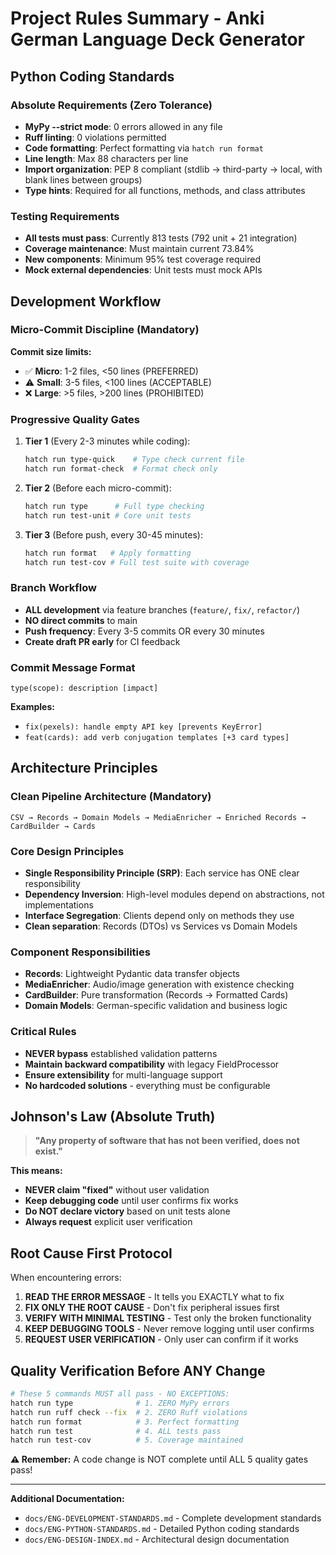 # Project Rules Summary - Anki German Language Deck Generator

## **Python Coding Standards**

### Absolute Requirements (Zero Tolerance)
- **MyPy --strict mode**: 0 errors allowed in any file
- **Ruff linting**: 0 violations permitted
- **Code formatting**: Perfect formatting via `hatch run format`
- **Line length**: Max 88 characters per line
- **Import organization**: PEP 8 compliant (stdlib → third-party → local, with blank lines between groups)
- **Type hints**: Required for all functions, methods, and class attributes

### Testing Requirements
- **All tests must pass**: Currently 813 tests (792 unit + 21 integration)
- **Coverage maintenance**: Must maintain current 73.84%
- **New components**: Minimum 95% test coverage required
- **Mock external dependencies**: Unit tests must mock APIs

## **Development Workflow**

### Micro-Commit Discipline (Mandatory)
**Commit size limits:**
- ✅ **Micro**: 1-2 files, <50 lines (PREFERRED)
- ⚠️ **Small**: 3-5 files, <100 lines (ACCEPTABLE)
- ❌ **Large**: >5 files, >200 lines (PROHIBITED)

### Progressive Quality Gates
1. **Tier 1** (Every 2-3 minutes while coding):
   ```bash
   hatch run type-quick    # Type check current file
   hatch run format-check  # Format check only
   ```

2. **Tier 2** (Before each micro-commit):
   ```bash
   hatch run type      # Full type checking
   hatch run test-unit # Core unit tests
   ```

3. **Tier 3** (Before push, every 30-45 minutes):
   ```bash
   hatch run format   # Apply formatting
   hatch run test-cov # Full test suite with coverage
   ```

### Branch Workflow
- **ALL development** via feature branches (`feature/`, `fix/`, `refactor/`)
- **NO direct commits** to main
- **Push frequency**: Every 3-5 commits OR every 30 minutes
- **Create draft PR early** for CI feedback

### Commit Message Format
```
type(scope): description [impact]
```

**Examples:**
- `fix(pexels): handle empty API key [prevents KeyError]`
- `feat(cards): add verb conjugation templates [+3 card types]`

## **Architecture Principles**

### Clean Pipeline Architecture (Mandatory)
```
CSV → Records → Domain Models → MediaEnricher → Enriched Records → CardBuilder → Cards
```

### Core Design Principles
- **Single Responsibility Principle (SRP)**: Each service has ONE clear responsibility
- **Dependency Inversion**: High-level modules depend on abstractions, not implementations
- **Interface Segregation**: Clients depend only on methods they use
- **Clean separation**: Records (DTOs) vs Services vs Domain Models

### Component Responsibilities
- **Records**: Lightweight Pydantic data transfer objects
- **MediaEnricher**: Audio/image generation with existence checking
- **CardBuilder**: Pure transformation (Records → Formatted Cards)
- **Domain Models**: German-specific validation and business logic

### Critical Rules
- **NEVER bypass** established validation patterns
- **Maintain backward compatibility** with legacy FieldProcessor
- **Ensure extensibility** for multi-language support
- **No hardcoded solutions** - everything must be configurable

## **Johnson's Law (Absolute Truth)**

> **"Any property of software that has not been verified, does not exist."**

**This means:**
- **NEVER claim "fixed"** without user validation
- **Keep debugging code** until user confirms fix works
- **Do NOT declare victory** based on unit tests alone
- **Always request** explicit user verification

## **Root Cause First Protocol**

When encountering errors:
1. **READ THE ERROR MESSAGE** - It tells you EXACTLY what to fix
2. **FIX ONLY THE ROOT CAUSE** - Don't fix peripheral issues first
3. **VERIFY WITH MINIMAL TESTING** - Test only the broken functionality
4. **KEEP DEBUGGING TOOLS** - Never remove logging until user confirms
5. **REQUEST USER VERIFICATION** - Only user can confirm if it works

## **Quality Verification Before ANY Change**

```bash
# These 5 commands MUST all pass - NO EXCEPTIONS:
hatch run type              # 1. ZERO MyPy errors
hatch run ruff check --fix  # 2. ZERO Ruff violations
hatch run format            # 3. Perfect formatting
hatch run test              # 4. ALL tests pass
hatch run test-cov          # 5. Coverage maintained
```

**⚠️ Remember:** A code change is NOT complete until ALL 5 quality gates pass!

---

**Additional Documentation:**
- `docs/ENG-DEVELOPMENT-STANDARDS.md` - Complete development standards
- `docs/ENG-PYTHON-STANDARDS.md` - Detailed Python coding standards
- `docs/ENG-DESIGN-INDEX.md` - Architectural design documentation
